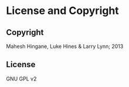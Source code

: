 License and Copyright
=======

Copyright
-----------
Mahesh Hingane, Luke Hines & Larry Lynn; 2013

License
-----------
GNU GPL v2

